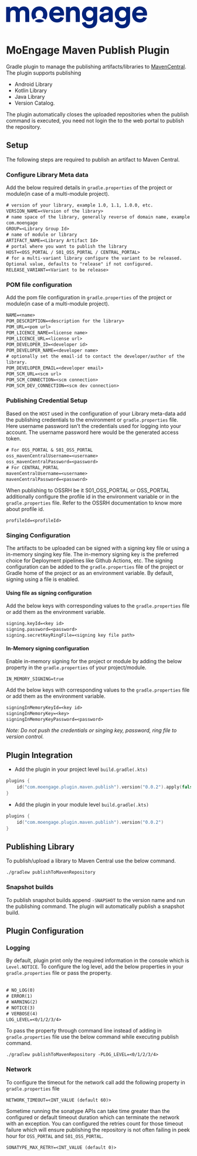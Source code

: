 ![Logo](/.github/logo.png)

# MoEngage Maven Publish Plugin

Gradle plugin to manage the publishing artifacts/libraries to [MavenCentral](https://central.sonatype.com/). The plugin
supports publishing

- Android Library
- Kotlin Library
- Java Library
- Version Catalog.

The plugin automatically closes the uploaded repositories when the publish command is executed, you need not login the
to the web portal to publish the repository.

## Setup

The following steps are required to publish an artifact to Maven Central.

### Configure Library Meta data

Add the below required details in `gradle.properties` of the project or module(in case of a multi-module project).

```properties
# version of your library, example 1.0, 1.1, 1.0.0, etc.
VERSION_NAME=<Version of the library>
# name space of the library, generally reverse of domain name, example com.moengage
GROUP=<Library Group Id>
# name of module or library
ARTIFACT_NAME=<Library Artifact Id>
# portal where you want to publish the library
HOST=<OSS_PORTAL / S01_OSS_PORTAL / CENTRAL_PORTAL>
# for a multi-variant library configure the variant to be released. Optional value, defaults to "release" if not configured.
RELEASE_VARIANT=<Variant to be release>
```

### POM file configuration

Add the pom file configuration in `gradle.properties` of the project or module(in case of a multi-module project).

```properties
NAME=<name>
POM_DESCRIPTION=<description for the library>
POM_URL=<pom url>
POM_LICENCE_NAME=<license name>
POM_LICENCE_URL=<license url>
POM_DEVELOPER_ID=<developer id>
POM_DEVELOPER_NAME=<developer name>
# optionally set the email-id to contact the developer/author of the library.
POM_DEVELOPER_EMAIL=<developer email>
POM_SCM_URL=<scm url>
POM_SCM_CONNECTION=<scm connection>
POM_SCM_DEV_CONNECTION=<scm dev connection>
```

### Publishing Credential Setup

Based on the `HOST` used in the configuration of your Library meta-data add the publishing credentials to the
environment or `gradle.properties` file. Here username password isn't the credentials used for logging into your
account. The username password here would be the generated access token.

```properties
# For OSS_PORTAL & S01_OSS_PORTAL
oss_mavenCentralUsername=<username>
oss_mavenCentralPassword=<password>
# For CENTRAL_PORTAL
mavenCentralUsername=<username>
mavenCentralPassword=<password>
```

When publishing to OSSRH be it S01_OSS_PORTAL or OSS_PORTAL additionally configure the profile id in the environment
variable or in the `gradle.properties` file. Refer to the OSSRH documentation to know more about profile id.

```properties
profileId=<profileId>
```

### Singing Configuration

The artifacts to be uploaded can be signed with a signing key file or using a in-memory singing key file. The in-memory
signing key is the preferred choice for Deployment pipelines like Github Actions, etc.
The signing configuration can be added to the `gradle.properties` file of the project or Gradle home of the project or
as an environment variable.
By default, signing using a file is enabled.

#### Using file as signing configuration

Add the below keys with corresponding values to the `gradle.properties` file or add them as the environment variable.

```properties
signing.keyId=<key id>
signing.password=<password>
signing.secretKeyRingFile=<signing key file path>
```

#### In-Memory signing configuration

Enable in-memory signing for the project or module by adding the below property in the `gradle.properties` of your
project/module.

```properties
IN_MEMORY_SIGNING=true
```

Add the below keys with corresponding values to the `gradle.properties` file or add them as the environment variable.

```properties
signingInMemoryKeyId=<key id>
signingInMemoryKey=<key>
signingInMemoryKeyPassword=<password>
```

*Note: Do not push the credentials or singing key, password, ring file to version control.*

## Plugin Integration

- Add the plugin in your project level `build.gradle(.kts)`

```kotlin
plugins {
    id("com.moengage.plugin.maven.publish").version("0.0.2").apply(false)
}
```

- Add the plugin in your module level `build.gradle(.kts)`

```kotlin
plugins {
    id("com.moengage.plugin.maven.publish").version("0.0.2")
}
```

## Publishing Library

To publish/upload a library to Maven Central use the below command.

```shell
./gradlew publishToMavenRepository
```

### Snapshot builds

To publish snapshot builds append `-SNAPSHOT` to the version name and run the publishing command. The plugin will
automatically publish a snapshot build.

## Plugin Configuration

### Logging

By default, plugin print only the required information in the console which is `Level.NOTICE`. To configure the log
level,
add the below properties in your `gradle.properties` file or pass the property.

```properties

# NO_LOG(0)
# ERROR(1)
# WARNING(2)
# NOTICE(3)
# VERBOSE(4)
LOG_LEVEL=<0/1/2/3/4>
```

To pass the property through command line instead of adding in `gradle.properties` file use the below command while
executing publish command.

```shell
./gradlew publishToMavenRepository -PLOG_LEVEL=<0/1/2/3/4>
```

### Network

To configure the timeout for the network call add the following property in `gradle.properties` file

```properties
NETWORK_TIMEOUT=<INT_VALUE (default 60)>
```

Sometime running the sonatype APIs can take time greater than the configured or default timeout duration which can
terminate the network with an exception. You can configured the retries count for those timeout failure which will ensure
publishing the repository is not often failing in peek hour for `OSS_PORTAL` and `S01_OSS_PORTAL`.

```properties
SONATYPE_MAX_RETRY=<INT_VALUE (default 0)>
```